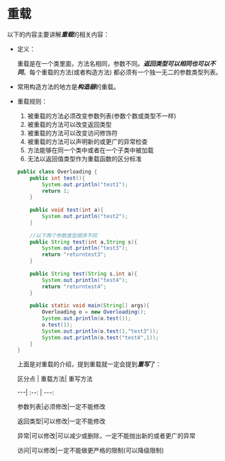 # 重载

以下的内容主要讲解***重载***的相关内容：

- 定义：

  重载是在一个类里面，方法名相同，参数不同。***返回类型可以相同也可以不同***。每个重载的方法(或者构造方法) 都必须有一个独一无二的参数类型列表。

- 常用构造方法的地方是***构造器***的重载。

- 重载规则：

  1. 被重载的方法必须改变参数列表(参数个数或类型不一样)
  2. 被重载的方法可以改变返回类型
  3. 被重载的方法可以改变访问修饰符
  4. 被重载的方法可以声明新的或更广的异常检查
  5. 方法能够在同一个类中或者在一个子类中被加载
  6. 无法以返回值类型作为重载函数的区分标准

  ```java
  public class Overloading {
      public int test(){
          System.out.println("test1");
          return 1;
      }
   
      public void test(int a){
          System.out.println("test2");
      }   
   
      //以下两个参数类型顺序不同
      public String test(int a,String s){
          System.out.println("test3");
          return "returntest3";
      }   
   
      public String test(String s,int a){
          System.out.println("test4");
          return "returntest4";
      }  
      
      public static void main(String[] args){
          Overloading o = new Overloading();
          System.out.println(o.test());
          o.test(1);
          System.out.println(o.test(1,"test3"));
          System.out.println(o.test("test4",1));
      }
  }
  ```

  

  上面是对重载的介绍，提到重载就一定会提到***重写***了：

  

  区分点 | 重载方法| 重写方法

  ---| :--: | ---:

  参数列表|必须修改|一定不能修改

  返回类型|可以修改|一定不能修改

  异常|可以修改|可以减少或删除，一定不能抛出新的或者更广的异常

  访问|可以修改|一定不能做更严格的限制(可以降级限制)

  

  

  

  